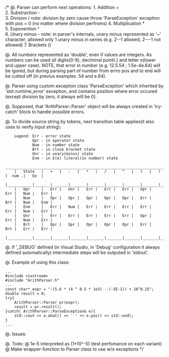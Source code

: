 /*
@. Parser can perform next operations:
	1. Addition			+			
	2. Substraction		-		
	3. Division			/	note: division by zero cause throw 'ParseException' exception with
								pos = 0 (no matter where division perfroms)
	4. Multiplication	*	
	5. Exponention		^		
	6. Unary minus		-	note: in parser's internals, unary minus represented as '~' character;
								allowed only 1 unary minus in series (e.g. 2--1 allowed, 2---1 not allowed)
	7. Brackets			()

@. All numbers represented as 'double', even if values are integers. As numbers can be used 
	all digits(0-9), deciminal point(.) and letter e(lower and upper case). NOTE, that error in number
	(e.g. 12.5.54 ; 1.5e-4e.64) will be igored, but during parsing part of number from errro pos and to end will be 
	cutted off (in previus examples .54 and e.64).

@. Parser using custom exception class 'ParseException' which inherited by 'std::runtime_error' exception, 
	and contains position where error occured (except division by zero, it always will be 0).

@. Supposed, that 'ArithParser::Parser' object will be always created in 'try-catch' block to handle 
	possible errors.

@. To divide source string by tokens, next transition table applies(it also uses to verify input string):

		Legend:	Err	- error state
				Opr	- in operator state
				Num	- in number state
				Brt	- in close bracket state
				Unr	- in unary(minus) state
				Enm - in E(e) literal(in number) state
		 ___________________________________________________________________________________
		|	State	|	+	|	-	|	*	|	/	|	^	|	(	|	)	|  num .|	Ee	|
		|___________|_______|_______|_______|_______|_______|_______|_______|_______|_______|
		|	Opr		|	Err	|	Unr	|	Err	|	Err	|	Err	|	Opr	|	Err	|	Num	|	Err	|
		|	Num		|	Opr	|	Opr	|	Opr	|	Opr	|	Opr	|	Err	|	Brt	|	Num	|	Enm	|
		|	Enm		|	Err	|	Num	|	Err	|	Err	|	Err	|	Err	|	Err	|	Num	|	Err	|
		|	Unr		|	Err	|	Err	|	Err	|	Err	|	Err	|	Opr	|	Err	|	Num	|	Err	|	
		|	Brt		|	Opr	|	Opr	|	Opr	|	Opr	|	Opr	|	Err	|	Brt	|	Err	|	Err	|
		|___________|_______|_______|_______|_______|_______|_______|_______|_______|_______|
		
@. If '_DEBUG' defined (in Visual Studio, in 'Debug' configuration it always defined automatically)
	intermediate steps will be outputed in 'stdout'.

@. Example of using this class:
	
	...
	#include <iostream>
	#include "ArithParser.h"
	...
	const char* expr = "-(5.6 * (4 ^ 0.5 * 1e3) --(-5E-1)) + 16^0.25";
	double result = 0;
	try{
		ArithParser::Parser pr(expr);
		result = pr.result();
	}catch( ArithParser::ParseException& e){
		std::cout << e.what() << ' ' << e.pos() << std::endl;
	}
	...
		
@. Issues:

@. Todo:
	@ 1e-5 interpreted as (1*10^-5) (test perfomance on each variant)
	@ Make wrapper-function to Parser class to use w/o exceptions
*/	
